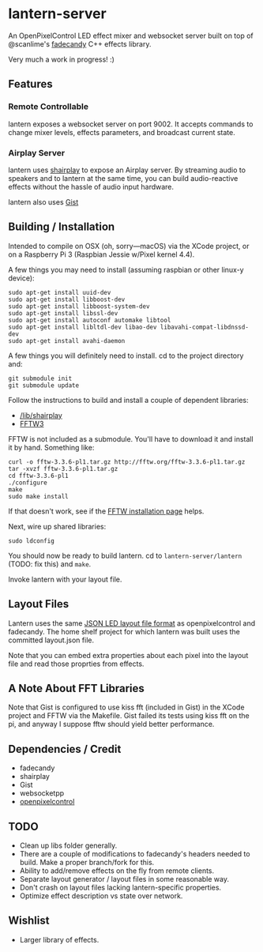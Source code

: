 # lantern-server

An OpenPixelControl LED effect mixer and websocket server built on 
top of @scanlime's [fadecandy](http://github.com/scanlime/fadecandy) 
C++ effects library.

Very much a work in progress! :)

## Features

### Remote Controllable

lantern exposes a websocket server on port 9002. It accepts commands
to change mixer levels, effects parameters, and broadcast current
state.

### Airplay Server

lantern uses [shairplay](https://github.com/juhovh/shairplay) to 
expose an Airplay server. By streaming audio to speakers and to
lantern at the same time, you can build audio-reactive effects 
without the hassle of audio input hardware. 

lantern also uses [Gist](https://github.com/adamstark/Gist)

## Building / Installation

Intended to compile on OSX (oh, sorry—macOS) via the XCode project, 
or on a Raspberry Pi 3 (Raspbian Jessie w/Pixel kernel 4.4).

A few things you may need to install (assuming raspbian or other 
linux-y device):

```
sudo apt-get install uuid-dev
sudo apt-get install libboost-dev
sudo apt-get install libboost-system-dev
sudo apt-get install libssl-dev
sudo apt-get install autoconf automake libtool
sudo apt-get install libltdl-dev libao-dev libavahi-compat-libdnssd-dev
sudo apt-get install avahi-daemon
```

A few things you will definitely need to install. cd to the project 
directory and:

```
git submodule init
git submodule update
```

Follow the instructions to build and install a couple of dependent 
libraries:

- [/lib/shairplay](https://github.com/juhovh/shairplay)
- [FFTW3](http://www.fftw.org)

FFTW is not included as a submodule. You'll have to download it and
install it by hand. Something like:

```
curl -o fftw-3.3.6-pl1.tar.gz http://fftw.org/fftw-3.3.6-pl1.tar.gz
tar -xvzf fftw-3.3.6-pl1.tar.gz
cd fftw-3.3.6-pl1
./configure
make
sudo make install
```

If that doesn't work, see if the 
[FFTW installation page](http://www.fftw.org/fftw2_doc/fftw_6.html)
helps.

Next, wire up shared libraries:

```
sudo ldconfig
```

You should now be ready to build lantern. cd to 
`lantern-server/lantern` (TODO: fix this) and `make`.

Invoke lantern with your layout file.

## Layout Files

Lantern uses the same [JSON LED layout file format](https://github.com/scanlime/fadecandy/tree/master/examples#led-layouts) 
as openpixelcontrol and fadecandy. The home shelf project for which
lantern was built uses the committed layout.json file.

Note that you can embed extra properties about each pixel into the 
layout file and read those proprties from effects.

## A Note About FFT Libraries

Note that Gist is configured to use kiss fft (included in Gist) in 
the XCode project and FFTW via the Makefile. Gist failed its tests 
using kiss fft on the pi, and anyway I suppose fftw should yield 
better performance.

## Dependencies / Credit

- fadecandy
- shairplay
- Gist
- websocketpp
- [openpixelcontrol](https://github.com/zestyping/openpixelcontrol)

## TODO

- Clean up libs folder generally. 
- There are a couple of modifications to fadecandy's headers needed to 
  build. Make a proper branch/fork for this.
- Ability to add/remove effects on the fly from remote clients.
- Separate layout generator / layout files in some reasonable way.
- Don't crash on layout files lacking lantern-specific properties.
- Optimize effect description vs state over network.

## Wishlist

- Larger library of effects.